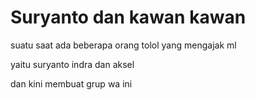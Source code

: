 <html>
    <body>
        <H1>Suryanto dan kawan kawan </H1>
        <p>suatu saat ada beberapa orang tolol yang mengajak ml</p>
        <p>yaitu suryanto indra dan aksel</p>
        <p>dan kini membuat grup wa ini</p>
    </body>
</html>
